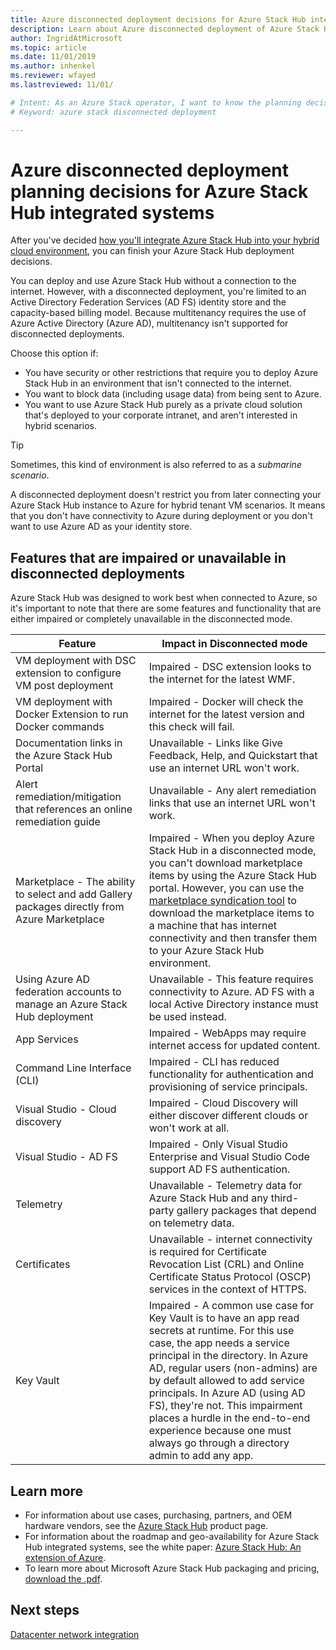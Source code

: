 ```yaml
---
title: Azure disconnected deployment decisions for Azure Stack Hub integrated systems 
description: Learn about Azure disconnected deployment of Azure Stack Hub integrated systems and the planning decisions to consider.
author: IngridAtMicrosoft
ms.topic: article
ms.date: 11/01/2019
ms.author: inhenkel
ms.reviewer: wfayed
ms.lastreviewed: 11/01/

# Intent: As an Azure Stack operator, I want to know the planning decisions for deploying Azure Stack integrated systems disconnected from Azure.
# Keyword: azure stack disconnected deployment

---
```



# Azure disconnected deployment planning decisions for Azure Stack Hub integrated systems
After you've decided [how you'll integrate Azure Stack Hub into your hybrid cloud environment](azure-stack-connection-models.md), you can finish your Azure Stack Hub deployment decisions.

You can deploy and use Azure Stack Hub without a connection to the internet. However, with a disconnected deployment, you're limited to an Active Directory Federation Services (AD FS) identity store and the capacity-based billing model. Because multitenancy requires the use of Azure Active Directory (Azure AD), multitenancy isn't supported for disconnected deployments.

Choose this option if:
- You have security or other restrictions that require you to deploy Azure Stack Hub in an environment that isn't connected to the internet.
- You want to block data (including usage data) from being sent to Azure.
- You want to use Azure Stack Hub purely as a private cloud solution that's deployed to your corporate intranet, and aren't interested in hybrid scenarios.

> [!TIP]
> Sometimes, this kind of environment is also referred to as a *submarine scenario*.

A disconnected deployment doesn't restrict you from later connecting your Azure Stack Hub instance to Azure for hybrid tenant VM scenarios. It means that you don't have connectivity to Azure during deployment or you don't want to use Azure AD as your identity store.

## Features that are impaired or unavailable in disconnected deployments 
Azure Stack Hub was designed to work best when connected to Azure, so it's important to note that there are some features and functionality that are either impaired or completely unavailable in the disconnected mode.

|Feature|Impact in Disconnected mode|
|-----|-----|
|VM deployment with DSC extension to configure VM post deployment|Impaired - DSC extension looks to the internet for the latest WMF.|
|VM deployment with Docker Extension to run Docker commands|Impaired - Docker will check the internet for the latest version and this check will fail.|
|Documentation links in the Azure Stack Hub Portal|Unavailable - Links like Give Feedback, Help, and Quickstart that use an internet URL won't work.|
|Alert remediation/mitigation that references an online remediation guide|Unavailable - Any alert remediation links that use an internet URL won't work.|
|Marketplace - The ability to select and add Gallery packages directly from Azure Marketplace|Impaired - When you deploy Azure Stack Hub in a disconnected mode, you can't download marketplace items by using the Azure Stack Hub portal. However, you can use the [marketplace syndication tool](azure-stack-download-azure-marketplace-item.md) to download the marketplace items to a machine that has internet connectivity and then transfer them to your Azure Stack Hub environment.|
|Using Azure AD federation accounts to manage an Azure Stack Hub deployment|Unavailable - This feature requires connectivity to Azure. AD FS with a local Active Directory instance must be used instead.|
|App Services|Impaired - WebApps may require internet access for updated content.|
|Command Line Interface (CLI)|Impaired - CLI has reduced functionality for authentication and provisioning of service principals.|
|Visual Studio - Cloud discovery|Impaired - Cloud Discovery will either discover different clouds or won't work at all.|
|Visual Studio - AD FS|Impaired - Only Visual Studio Enterprise and Visual Studio Code support AD FS authentication.
Telemetry|Unavailable - Telemetry data for Azure Stack Hub and any third-party gallery packages that depend on telemetry data.|
|Certificates|Unavailable - internet connectivity is required for Certificate Revocation List (CRL) and Online Certificate Status Protocol (OSCP) services in the context of HTTPS.|
|Key Vault|Impaired - A common use case for Key Vault is to have an app read secrets at runtime. For this use case, the app needs a service principal in the directory. In Azure AD, regular users (non-admins) are by default allowed to add service principals. In Azure AD (using AD FS), they're not. This impairment places a hurdle in the end-to-end experience because one must always go through a directory admin to add any app.

## Learn more
- For information about use cases, purchasing, partners, and OEM hardware vendors, see the [Azure Stack Hub](https://azure.microsoft.com/overview/azure-stack/) product page.
- For information about the roadmap and geo-availability for Azure Stack Hub integrated systems, see the white paper: [Azure Stack Hub: An extension of Azure](https://azure.microsoft.com/resources/azure-stack-an-extension-of-azure/). 
- To learn more about Microsoft Azure Stack Hub packaging and pricing, [download the .pdf](https://azure.microsoft.com/mediahandler/files/resourcefiles/5bc3f30c-cd57-4513-989e-056325eb95e1/Azure-Stack-packaging-and-pricing-datasheet.pdf). 

## Next steps
[Datacenter network integration](azure-stack-network.md)
